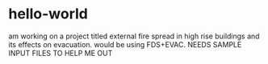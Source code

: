# hello-world
am working on a project titled external fire spread in high rise buildings and its effects on evacuation. would be using FDS+EVAC. NEEDS SAMPLE INPUT FILES TO HELP ME OUT
